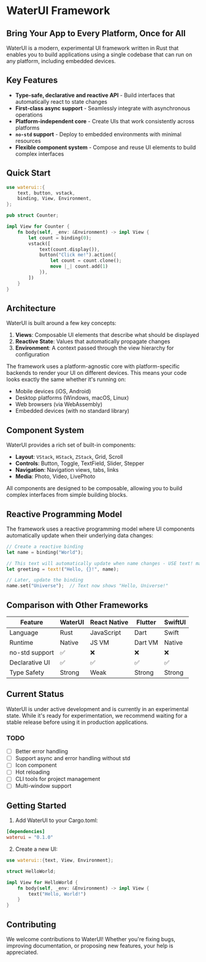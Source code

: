 # WaterUI Framework

## Bring Your App to Every Platform, Once for All

WaterUI is a modern, experimental UI framework written in Rust that enables you to build applications using a single codebase that can run on any platform, including embedded devices.

## Key Features

- **Type-safe, declarative and reactive API** - Build interfaces that automatically react to state changes
- **First-class async support** - Seamlessly integrate with asynchronous operations
- **Platform-independent core** - Create UIs that work consistently across platforms
- **`no-std` support** - Deploy to embedded environments with minimal resources
- **Flexible component system** - Compose and reuse UI elements to build complex interfaces

## Quick Start

```rust
use waterui::{
    text, button, vstack,
    binding, View, Environment,
};

pub struct Counter;

impl View for Counter {
    fn body(self, _env: &Environment) -> impl View {
        let count = binding(0);
        vstack([
            text(count.display()),
            button("Click me!").action({
                let count = count.clone();
                move |_| count.add(1)
            }),
        ])
    }
}
```

## Architecture

WaterUI is built around a few key concepts:

1. **Views**: Composable UI elements that describe what should be displayed
2. **Reactive State**: Values that automatically propagate changes
3. **Environment**: A context passed through the view hierarchy for configuration

The framework uses a platform-agnostic core with platform-specific backends to render your UI on different devices. This means your code looks exactly the same whether it's running on:

- Mobile devices (iOS, Android)
- Desktop platforms (Windows, macOS, Linux)
- Web browsers (via WebAssembly)
- Embedded devices (with no standard library)

## Component System

WaterUI provides a rich set of built-in components:

- **Layout**: `VStack`, `HStack`, `ZStack`, Grid, Scroll
- **Controls**: Button, Toggle, TextField, Slider, Stepper
- **Navigation**: Navigation views, tabs, links
- **Media**: Photo, Video, LivePhoto

All components are designed to be composable, allowing you to build complex interfaces from simple building blocks.

## Reactive Programming Model

The framework uses a reactive programming model where UI components automatically update when their underlying data changes:

```rust
// Create a reactive binding
let name = binding("World");

// This text will automatically update when name changes - USE text! macro for reactivity
let greeting = text!("Hello, {}!", name);

// Later, update the binding
name.set("Universe");  // Text now shows "Hello, Universe!"
```

## Comparison with Other Frameworks

| Feature | WaterUI | React Native | Flutter | SwiftUI |
|---------|---------|--------------|---------|---------|
| Language | Rust | JavaScript | Dart | Swift |
| Runtime | Native | JS VM | Dart VM | Native |
| no-std support | ✅ | ❌ | ❌ | ❌ |
| Declarative UI | ✅ | ✅ | ✅ | ✅ |
| Type Safety | Strong | Weak | Strong | Strong |

## Current Status

WaterUI is under active development and is currently in an experimental state. While it's ready for experimentation, we recommend waiting for a stable release before using it in production applications.

### TODO

- [ ] Better error handling
- [ ] Support async and error handling without std
- [ ] Icon component
- [ ] Hot reloading
- [ ] CLI tools for project management
- [ ] Multi-window support

## Getting Started

1. Add WaterUI to your Cargo.toml:
```toml
[dependencies]
waterui = "0.1.0"
```

2. Create a new UI:
```rust
use waterui::{text, View, Environment};

struct HelloWorld;

impl View for HelloWorld {
    fn body(self, _env: &Environment) -> impl View {
        text("Hello, World!")
    }
}
```

## Contributing

We welcome contributions to WaterUI! Whether you're fixing bugs, improving documentation, or proposing new features, your help is appreciated.